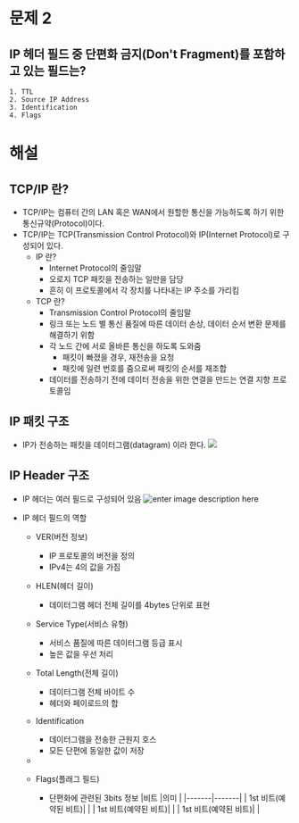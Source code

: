 # 문제 2
## IP 헤더 필드 중 단편화 금지(Don't Fragment)를 포함하고 있는 필드는?
	1. TTL
	2. Source IP Address
	3. Identification
	4. Flags


# 해설
## TCP/IP 란?
 - TCP/IP는 컴퓨터 간의 LAN 혹은 WAN에서 원할한 통신을 가능하도록 하기 위한 통신규약(Protocol)이다.
 - TCP/IP는 TCP(Transmission Control Protocol)와 IP(Internet Protocol)로 구성되어 있다.
	 - IP 란?
		 - Internet Protocol의 줄임말
		 - 오로지 TCP 패킷을 전송하는 일만을 담당
		 - 흔히 이 프로토콜에서 각 장치를 나타내는 IP 주소를 가리킴
	 - TCP 란?
		 - Transmission Control Protocol의 줄임말
		 - 링크 또는 노드 별 통신 품질에 따른 데이터 손상, 데이터 순서 변환 문제를 해결하기 위함
		 - 각 노드 간에 서로 올바른 통신을 하도록 도와줌
			 - 패킷이 빠졌을 경우, 재전송을 요청
			 - 패킷에 일련 번호를 줌으로써 패킷의 순서를 재조합
		 - 데이터를 전송하기 전에 데이터 전송을 위한 연결을 만드는 연결 지향 프로토콜임


## IP 패킷 구조
 - IP가 전송하는 패킷을 데이터그램(datagram) 이라 한다.
 ![](https://t1.daumcdn.net/cfile/tistory/2657E53858478A3209)


## IP Header 구조
- IP 헤더는 여러 필드로 구성되어 있음
![enter image description here](https://www.telecomworld101.com/images/Reference/IPHeader.gif)
	
 - IP 헤더 필드의 역할
	 - VER(버전 정보)
		 - IP 프로토콜의 버전을 정의
		 - IPv4는 4의 값을 가짐

	 - HLEN(헤더 길이)
		 - 데이터그램 헤더 전체 길이를 4bytes 단위로 표현

	 - Service Type(서비스 유형)
		 - 서비스 품질에 따른 데이터그램 등급 표시
		 - 높은 값을 우선 처리

	 - Total Length(전체 길이)
		 - 데이터그램 전체 바이트 수
		 - 헤더와 페이로드의 합

	- Identification
		- 데이터그램을 전송한 근원지 호스
		- 모든 단편에 동일한 값이 저장
	- 
	- Flags(플래그 필드)
		- 단편화에 관련된 3bits 정보
			|비트  |의미  |
			|-------|-------|
			| 1st 비트(예약된 비트)|  |
			| 1st 비트(예약된 비트)|  |
			| 1st 비트(예약된 비트)|  |

<!--stackedit_data:
eyJoaXN0b3J5IjpbMTUwMTM0OTM0Ml19
-->